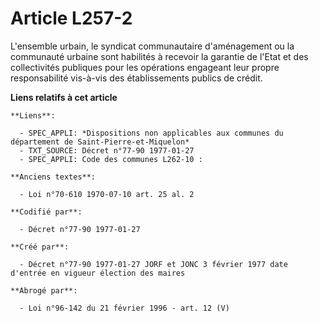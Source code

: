 # Article L257-2

L'ensemble urbain, le syndicat communautaire d'aménagement ou la communauté urbaine sont habilités à recevoir la garantie de
l'Etat et des collectivités publiques pour les opérations engageant leur propre responsabilité vis-à-vis des établissements
publics de crédit.

**Liens relatifs à cet article**

	**Liens**:

	  - SPEC_APPLI: *Dispositions non applicables aux communes du département de Saint-Pierre-et-Miquelon*
	  - TXT_SOURCE: Décret n°77-90 1977-01-27
	  - SPEC_APPLI: Code des communes L262-10 :

	**Anciens textes**:

	  - Loi n°70-610 1970-07-10 art. 25 al. 2

	**Codifié par**:

	  - Décret n°77-90 1977-01-27

	**Créé par**:

	  - Décret n°77-90 1977-01-27 JORF et JONC 3 février 1977 date d'entrée en vigueur élection des maires

	**Abrogé par**:

	  - Loi n°96-142 du 21 février 1996 - art. 12 (V)
